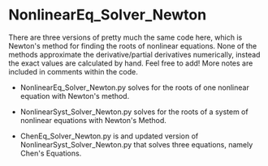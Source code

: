 # NonlinearEq_Solver_Newton

There are three versions of pretty much the same code here, which is Newton's method for finding the roots of nonlinear equations. None of the methods approximate the derivative/partial derivatives numerically, instead the exact values are calculated by hand. Feel free to add! More notes are included in comments within the code.

- NonlinearEq_Solver_Newton.py solves for the roots of one nonlinear equation with Newton's method.

- NonlinearSyst_Solver_Newton.py solves for the roots of a system of nonlinear equations with Newton's Method.

- ChenEq_Solver_Newton.py is and updated version of NonlinearSyst_Solver_Newton.py that solves three equations, namely Chen's Equations.
